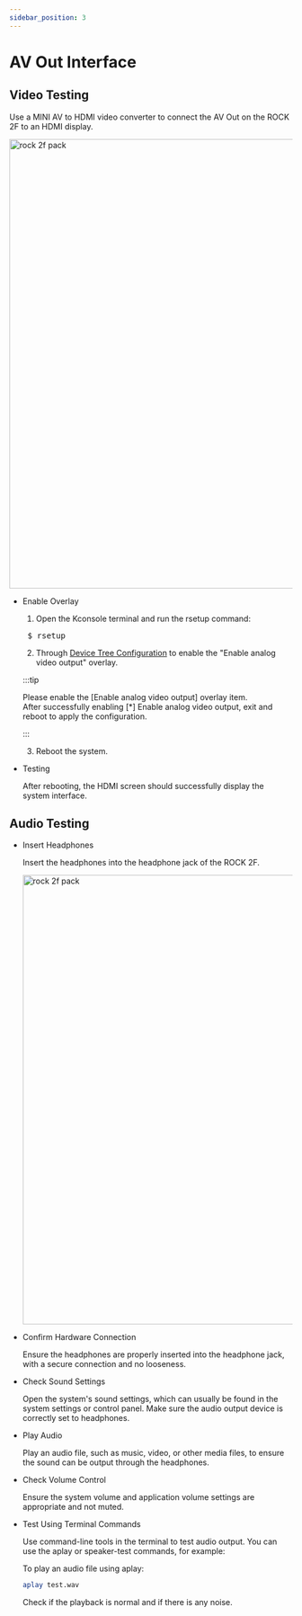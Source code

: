 ```yaml
---
sidebar_position: 3
---
```


# AV Out Interface

## Video Testing

Use a MINI AV to HDMI video converter to connect the AV Out on the ROCK 2F to an HDMI display.

<img src="/img/rock2f/rock-2f-av-out.webp" width="800" alt="rock 2f pack" />

- Enable Overlay

  1. Open the Kconsole terminal and run the rsetup command:

  <pre> $ rsetup </pre>

  2. Through [Device Tree Configuration](../../radxa-os/rsetup) to enable the "Enable analog video output" overlay.

  :::tip

  Please enable the [Enable analog video output] overlay item.<br/>
  After successfully enabling [*] Enable analog video output, exit and reboot to apply the configuration.

  :::

  3. Reboot the system.

- Testing

  After rebooting, the HDMI screen should successfully display the system interface.

## Audio Testing

- Insert Headphones

  Insert the headphones into the headphone jack of the ROCK 2F.

  <img src="/img/rock2f/rock-2f-headphone.webp" width="800" alt="rock 2f pack" />

- Confirm Hardware Connection

  Ensure the headphones are properly inserted into the headphone jack, with a secure connection and no looseness.

- Check Sound Settings

  Open the system's sound settings, which can usually be found in the system settings or control panel. Make sure the audio output device is correctly set to headphones.

- Play Audio

  Play an audio file, such as music, video, or other media files, to ensure the sound can be output through the headphones.

- Check Volume Control

  Ensure the system volume and application volume settings are appropriate and not muted.

- Test Using Terminal Commands

  Use command-line tools in the terminal to test audio output. You can use the aplay or speaker-test commands, for example:

  To play an audio file using aplay:

  ```bash
  aplay test.wav
  ```

  Check if the playback is normal and if there is any noise.
